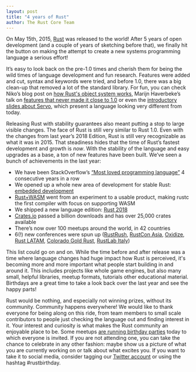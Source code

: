 ```yaml
---
layout: post
title: "4 years of Rust"
author: The Rust Core Team
---
```


On May 15th, 2015, [Rust][rust-release] was released to the world! After 5 years of open development (and a couple of years of sketching before that), we finally hit the button on making the attempt to create a new systems programming language a serious effort!

It’s easy to look back on the pre-1.0 times and cherish them for being the wild times of language development and fun research. Features were added and cut, syntax and keywords were tried, and before 1.0, there was a big clean-up that removed a lot of the standard library. For fun, you can check Niko’s blog post on [how Rust's object system works][rust-object-system], Marijn Haverbeke’s talk on [features that never made it close to 1.0][marijn-rustfest] or even the [introductory slides about Servo][servo-introduction], which present a language looking very different from today.

Releasing Rust with stability guarantees also meant putting a stop to large visible changes. The face of Rust is still very similar to Rust 1.0. Even with the changes from last year’s 2018 Edition, Rust is still very recognizable as what it was in 2015. That steadiness hides that the time of Rust’s fastest development and growth is *now*. With the stability of the language and easy upgrades as a base, a ton of new features have been built. We’ve seen a bunch of achievements in the last year:


- We have been StackOverflow’s [“Most loved programming language”][stackoverflow] 4 consecutive years in a row
- We opened up a whole new area of development for stable Rust: [embedded development][rust-embedded]
- [Rust+WASM][rust-wasm] went from an experiment to a usable product, making rustc the first compiler with focus on supporting WASM
- We shipped a new language edition: [Rust 2018][rust-2018]
- [Crates.io][crates-io] passed a billion downloads and has over 25,000 crates available
- There’s now over 100 meetups around the world, in 42 countries
- 6(!) new conferences were spun up ([RustRush][rustrush], [RustCon Asia][rustcon-asia], [Oxidize][oxidize], [Rust LATAM][rust-latam], [Colorado Gold Rust][coloradogoldrust], [RustLab Italy][rustlab])

This list could go on and on. While the time before and after release was a time where language changes had huge impact how Rust is perceived, it's becoming more and more important what people start building in and around it. This includes projects like whole game engines, but also many small, helpful libraries, meetup formats, tutorials other educational material. Birthdays are a great time to take a look back over the last year and see the happy parts!

Rust would be nothing, and especially not winning prizes, without its community. Community happens everywhere! We would like to thank everyone for being along on this ride, from team members to small scale contributors to people just checking the language out and finding interest in it. Your interest and curiosity is what makes the Rust community an enjoyable place to be. Some meetups [are running birthday parties][calendar] today to which everyone is invited. If you are not attending one, you can take the chance to celebrate in any other fashion: maybe show us a picture of what you are currently working on or talk about what excites you. If you want to take it to social media, consider tagging our [Twitter account][twitter] or using the hashtag #rustbirthday.

[rust-release]: https://blog.rust-lang.org/2015/05/15/Rust-1.0.html
[rust-object-system]: https://smallcultfollowing.com/babysteps/blog/2012/04/09/rusts-object-system/
[marijn-rustfest]: https://www.youtube.com/watch?v=olbTX95hdbg
[servo-introduction]: http://venge.net/graydon/talks/intro-talk-2.pdf
[stackoverflow]: https://insights.stackoverflow.com/survey/2019#most-loved-dreaded-and-wanted
[rust-embedded]: https://www.rust-lang.org/what/embedded
[rust-2018]: https://blog.rust-lang.org/2018/12/06/Rust-1.31-and-rust-2018.html
[rust-wasm]: https://www.rust-lang.org/what/wasm
[crates-io]: http://crates.io
[rustrush]: https://rustrush.ru/15th
[rustcon-asia]: https://rustcon.asia/
[oxidize]: https://oxidizeconf.com/
[coloradogoldrust]: https://cogoldrust.com/
[rustlab]: https://www.rustlab.it/
[rust-latam]: https://rustlatam.org/
[calendar]: https://calendar.google.com/calendar/embed?showTitle=0&showPrint=0&showTabs=0&showCalendars=0&mode=AGENDA&height=400&wkst=1&bgcolor=%23FFFFFF&src=apd9vmbc22egenmtu5l6c5jbfc%40group.calendar.google.com&color=%23691426&ctz=Europe%2FMadrid
[twitter]: https://twitter.com/rustlang
